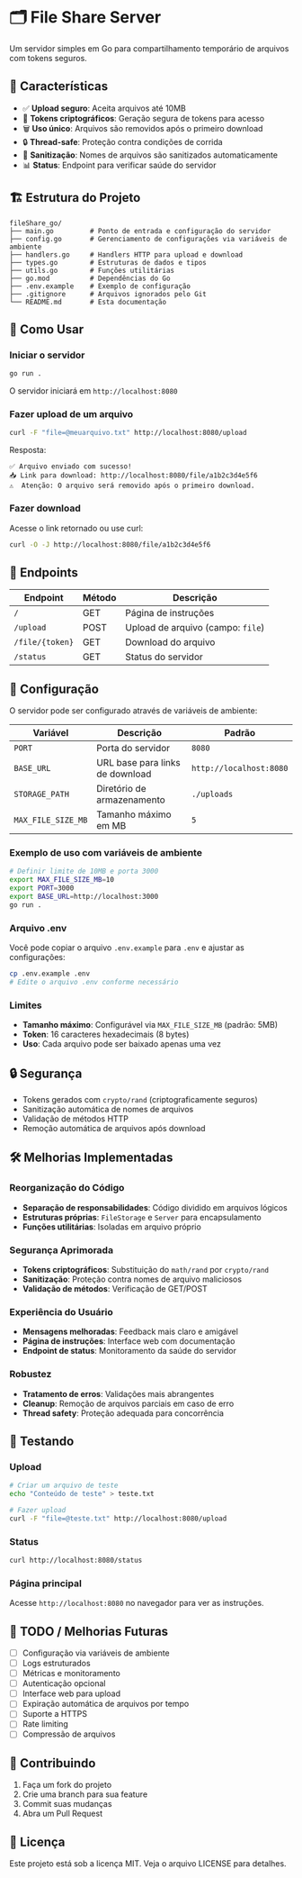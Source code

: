 # 🗂️ File Share Server

Um servidor simples em Go para compartilhamento temporário de arquivos com tokens seguros.

## 🌟 Características

- ✅ **Upload seguro**: Aceita arquivos até 10MB
- 🔐 **Tokens criptográficos**: Geração segura de tokens para acesso
- 🗑️ **Uso único**: Arquivos são removidos após o primeiro download
- 🔒 **Thread-safe**: Proteção contra condições de corrida
- 🧹 **Sanitização**: Nomes de arquivos são sanitizados automaticamente
- 📊 **Status**: Endpoint para verificar saúde do servidor

## 🏗️ Estrutura do Projeto

```text
fileShare_go/
├── main.go         # Ponto de entrada e configuração do servidor
├── config.go       # Gerenciamento de configurações via variáveis de ambiente
├── handlers.go     # Handlers HTTP para upload e download
├── types.go        # Estruturas de dados e tipos
├── utils.go        # Funções utilitárias
├── go.mod          # Dependências do Go
├── .env.example    # Exemplo de configuração
├── .gitignore      # Arquivos ignorados pelo Git
└── README.md       # Esta documentação
```

## 🚀 Como Usar

### Iniciar o servidor

```bash
go run .
```

O servidor iniciará em `http://localhost:8080`

### Fazer upload de um arquivo

```bash
curl -F "file=@meuarquivo.txt" http://localhost:8080/upload
```

Resposta:

```text
✅ Arquivo enviado com sucesso!
📥 Link para download: http://localhost:8080/file/a1b2c3d4e5f6
⚠️  Atenção: O arquivo será removido após o primeiro download.
```

### Fazer download

Acesse o link retornado ou use curl:

```bash
curl -O -J http://localhost:8080/file/a1b2c3d4e5f6
```

## 📡 Endpoints

| Endpoint | Método | Descrição |
|----------|--------|-----------|
| `/` | GET | Página de instruções |
| `/upload` | POST | Upload de arquivo (campo: `file`) |
| `/file/{token}` | GET | Download do arquivo |
| `/status` | GET | Status do servidor |

## 🔧 Configuração

O servidor pode ser configurado através de variáveis de ambiente:

| Variável | Descrição | Padrão |
|----------|-----------|--------|
| `PORT` | Porta do servidor | `8080` |
| `BASE_URL` | URL base para links de download | `http://localhost:8080` |
| `STORAGE_PATH` | Diretório de armazenamento | `./uploads` |
| `MAX_FILE_SIZE_MB` | Tamanho máximo em MB | `5` |

### Exemplo de uso com variáveis de ambiente

```bash
# Definir limite de 10MB e porta 3000
export MAX_FILE_SIZE_MB=10
export PORT=3000
export BASE_URL=http://localhost:3000
go run .
```

### Arquivo .env

Você pode copiar o arquivo `.env.example` para `.env` e ajustar as configurações:

```bash
cp .env.example .env
# Edite o arquivo .env conforme necessário
```

### Limites

- **Tamanho máximo**: Configurável via `MAX_FILE_SIZE_MB` (padrão: 5MB)
- **Token**: 16 caracteres hexadecimais (8 bytes)
- **Uso**: Cada arquivo pode ser baixado apenas uma vez

## 🔒 Segurança

- Tokens gerados com `crypto/rand` (criptograficamente seguros)
- Sanitização automática de nomes de arquivos
- Validação de métodos HTTP
- Remoção automática de arquivos após download

## 🛠️ Melhorias Implementadas

### Reorganização do Código

- **Separação de responsabilidades**: Código dividido em arquivos lógicos
- **Estruturas próprias**: `FileStorage` e `Server` para encapsulamento
- **Funções utilitárias**: Isoladas em arquivo próprio

### Segurança Aprimorada

- **Tokens criptográficos**: Substituição do `math/rand` por `crypto/rand`
- **Sanitização**: Proteção contra nomes de arquivo maliciosos
- **Validação de métodos**: Verificação de GET/POST

### Experiência do Usuário

- **Mensagens melhoradas**: Feedback mais claro e amigável
- **Página de instruções**: Interface web com documentação
- **Endpoint de status**: Monitoramento da saúde do servidor

### Robustez

- **Tratamento de erros**: Validações mais abrangentes
- **Cleanup**: Remoção de arquivos parciais em caso de erro
- **Thread safety**: Proteção adequada para concorrência

## 🧪 Testando

### Upload

```bash
# Criar um arquivo de teste
echo "Conteúdo de teste" > teste.txt

# Fazer upload
curl -F "file=@teste.txt" http://localhost:8080/upload
```

### Status

```bash
curl http://localhost:8080/status
```

### Página principal

Acesse `http://localhost:8080` no navegador para ver as instruções.

## 📝 TODO / Melhorias Futuras

- [ ] Configuração via variáveis de ambiente
- [ ] Logs estruturados
- [ ] Métricas e monitoramento
- [ ] Autenticação opcional
- [ ] Interface web para upload
- [ ] Expiração automática de arquivos por tempo
- [ ] Suporte a HTTPS
- [ ] Rate limiting
- [ ] Compressão de arquivos

## 🤝 Contribuindo

1. Faça um fork do projeto
2. Crie uma branch para sua feature
3. Commit suas mudanças
4. Abra um Pull Request

## 📄 Licença

Este projeto está sob a licença MIT. Veja o arquivo LICENSE para detalhes.
